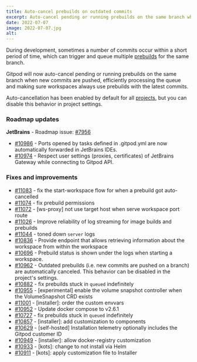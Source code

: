 ```yaml
---
title: Auto-cancel prebuilds on outdated commits
excerpt: Auto-cancel pending or running prebuilds on the same branch when new commits are pushed.
date: 2022-07-07
image: 2022-07-07.jpg
alt:
---
```


<script>
  import Contributors from "$lib/components/changelog/contributors.svelte";
  import Badge from "$lib/components/changelog/badge.svelte"
</script>

During development, sometimes a number of commits occur within a short period of time, which can trigger and queue multiple [prebuilds](https://www.gitpod.io/docs/prebuilds) for the same branch.

Gitpod will now auto-cancel pending or running prebuilds on the same branch when new commits are pushed, efficiently processing the queue and making sure workspaces always use prebuilds with the latest commits.

Auto-cancellation has been enabled by default for all [projects](https://www.gitpod.io/changelog/introducing-teams-and-projects), but you can disable this behavior in project settings.

<p><Contributors usernames="geropl,gtsiolis,jankeromnes,svenefftinge" /></p>

### Roadmap updates

<div class="mt-medium">

**JetBrains** - Roadmap issue: [#7956](https://github.com/gitpod-io/gitpod/issues/7956) <Badge text="beta" variant="orange" class="ml-1.5" />

- [#10986](https://github.com/gitpod-io/gitpod/pull/10986) - Ports opened by tasks defined in .gitpod.yml are now automatically forwarded in JetBrains IDEs. <Contributors usernames="akosyakov,felladrin" />
- [#10974](https://github.com/gitpod-io/gitpod/pull/10974) - Respect user settings (proxies, certificates) of JetBrains Gateway while connecting to Gitpod API. <Contributors usernames="akosyakov,felladrin" />

</div>

### Fixes and improvements

- [#11083](https://github.com/gitpod-io/gitpod/pull/11083) - fix the start-workspace flow for when a prebuild got auto-cancelled <Contributors usernames="andrew-farries,geropl,svenefftinge" />
- [#11074](https://github.com/gitpod-io/gitpod/pull/11074) - fix prebuild permissions <Contributors usernames="andrew-farries,easyCZ,geropl" />
- [#11072](https://github.com/gitpod-io/gitpod/pull/11072) - [ws-proxy] not use target host when serve workspace port route <Contributors usernames="iQQBot,jenting" />
- [#11026](https://github.com/gitpod-io/gitpod/pull/11026) - Improve reliability of log streaming for image builds and prebuilds <Contributors usernames="geropl,jldec" />
- [#11044](https://github.com/gitpod-io/gitpod/pull/11044) - toned down `server` logs <Contributors usernames="easyCZ,geropl" />
- [#10836](https://github.com/gitpod-io/gitpod/pull/10836) - Provide endpoint that allows retrieving information about the workspace from within the workspace <Contributors usernames="Furisto,MrSimonEmms,akosyakov,aledbf,geropl,mustard-mh,utam0k" />
- [#10696](https://github.com/gitpod-io/gitpod/pull/10696) - Prebuild status is shown under the logs when starting a workspace. <Contributors usernames="geropl,gtsiolis,jankeromnes,jldec,laushinka" />
- [#10962](https://github.com/gitpod-io/gitpod/pull/10962) - Outdated prebuilds (i.e. new commits are pushed on a branch) are automatically canceled. This behavior can be disabled in the project's settings. <Contributors usernames="geropl,gtsiolis,jankeromnes,svenefftinge" />
- [#10882](https://github.com/gitpod-io/gitpod/pull/10882) - fix prebuilds stuck in `queued` indefinitely <Contributors usernames="easyCZ,geropl" />
- [#10955](https://github.com/gitpod-io/gitpod/pull/10955) - [experimental] enable the volume snapshot controller when the VolumeSnapshot CRD exists <Contributors usernames="Furisto,MrSimonEmms,Pothulapati,jenting" />
- [#11001](https://github.com/gitpod-io/gitpod/pull/11001) - [installer]: order the custom envvars <Contributors usernames="MrSimonEmms,corneliusludmann,mads-hartmann" />
- [#10952](https://github.com/gitpod-io/gitpod/pull/10952) - Update docker compose to v2.6.1 <Contributors usernames="aledbf,utam0k" />
- [#10727](https://github.com/gitpod-io/gitpod/pull/10727) - fix prebuilds stuck in `queued` indefinitely <Contributors usernames="andrew-farries,geropl" />
- [#10857](https://github.com/gitpod-io/gitpod/pull/10857) - [installer]: add customization to components <Contributors usernames="Furisto,MrSimonEmms,aledbf,corneliusludmann,csweichel,geropl,mustard-mh" />
- [#10629](https://github.com/gitpod-io/gitpod/pull/10629) - [self-hosted] Installation telemetry optionally includes the Gitpod customer ID <Contributors usernames="MrSimonEmms,adrienthebo,corneliusludmann,geropl,gtsiolis,lucasvaltl,nandajavarma" />
- [#10949](https://github.com/gitpod-io/gitpod/pull/10949) - [installer]: allow docker-registry customization <Contributors usernames="MrSimonEmms,nandajavarma" />
- [#10933](https://github.com/gitpod-io/gitpod/pull/10933) - [kots]: change to not install via Helm <Contributors usernames="MrSimonEmms,nandajavarma" />
- [#10911](https://github.com/gitpod-io/gitpod/pull/10911) - [kots]: apply customization file to Installer <Contributors usernames="MrSimonEmms,corneliusludmann" />
